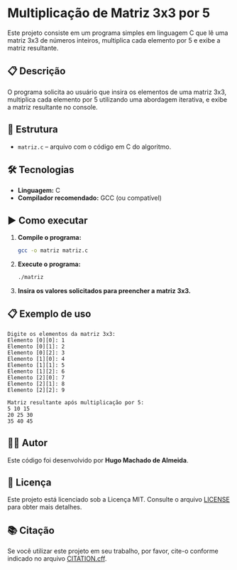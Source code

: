 # Multiplicação de Matriz 3x3 por 5

Este projeto consiste em um programa simples em linguagem C que lê uma matriz 3x3 de números inteiros, multiplica cada elemento por 5 e exibe a matriz resultante.

## 📋 Descrição

O programa solicita ao usuário que insira os elementos de uma matriz 3x3, multiplica cada elemento por 5 utilizando uma abordagem iterativa, e exibe a matriz resultante no console.

## 📂 Estrutura

- `matriz.c` – arquivo com o código em C do algoritmo.

## 🛠️ Tecnologias

- **Linguagem:** C  
- **Compilador recomendado:** GCC (ou compatível)

## ▶️ Como executar

1. **Compile o programa:**
   ```sh
   gcc -o matriz matriz.c
   ```
2. **Execute o programa:**
   ```sh
   ./matriz
   ```
3. **Insira os valores solicitados para preencher a matriz 3x3.**

## 📋 Exemplo de uso

```
Digite os elementos da matriz 3x3:
Elemento [0][0]: 1
Elemento [0][1]: 2
Elemento [0][2]: 3
Elemento [1][0]: 4
Elemento [1][1]: 5
Elemento [1][2]: 6
Elemento [2][0]: 7
Elemento [2][1]: 8
Elemento [2][2]: 9

Matriz resultante após multiplicação por 5:
5 10 15
20 25 30
35 40 45
```

## 🧑‍💻 Autor

Este código foi desenvolvido por **Hugo Machado de Almeida**.

## 📄 Licença

Este projeto está licenciado sob a Licença MIT. Consulte o arquivo [LICENSE](LICENSE) para obter mais detalhes.

## 📚 Citação

Se você utilizar este projeto em seu trabalho, por favor, cite-o conforme indicado no arquivo [CITATION.cff](CITATION.cff).
